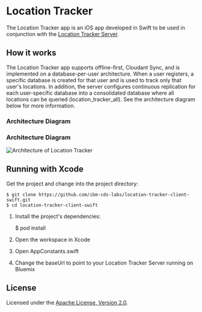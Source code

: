 # Location Tracker

The Location Tracker app is an iOS app developed in Swift to be used in conjunction with the [Location Tracker Server](https://github.com/ibm-cds-labs/location-tracker-server-nodejs).

## How it works

The Location Tracker app supports offline-first, Cloudant Sync, and is implemented on a database-per-user architecture. When a user registers, a specific database is created for that user and is used to track only that user's locations. In addition, the server configures continuous replication for each user-specific database into a consolidated database where all locations can be queried (location_tracker_all). See the architecture diagram below for more information.

### Architecture Diagram

### Architecture Diagram

![Architecture of Location Tracker](http://developer.ibm.com/clouddataservices/wp-content/uploads/sites/47/2016/05/locationTracker2ArchDiagram1Sm.png)

## Running with Xcode

Get the project and change into the project directory:

    $ git clone https://github.com/ibm-cds-labs/location-tracker-client-swift.git
    $ cd location-tracker-client-swift

1. Install the project's dependencies:

    $ pod install


2. Open the workspace in Xcode
3. Open AppConstants.swift
4. Change the baseUrl to point to your Location Tracker Server running on Bluemix

## License

Licensed under the [Apache License, Version 2.0](LICENSE.txt).
